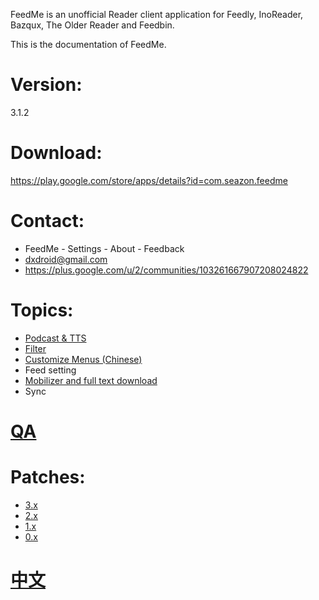 FeedMe is an unofficial Reader client application for Feedly, InoReader, Bazqux, The Older Reader and Feedbin.

This is the documentation of FeedMe.

# Version:
3.1.2

# Download:
https://play.google.com/store/apps/details?id=com.seazon.feedme

# Contact:
- FeedMe - Settings - About - Feedback
- dxdroid@gmail.com
- https://plus.google.com/u/2/communities/103261667907208024822

# Topics:

- <a href="https://github.com/seazon/FeedMe/blob/master/doc/en/podcast_tts.md">Podcast & TTS</a>
- <a href="https://github.com/seazon/FeedMe/blob/master/doc/en/filter.md">Filter</a>
- <a href="https://github.com/seazon/FeedMe/blob/master/doc/zh/customize_menus.md">Customize Menus (Chinese)</a>
- Feed setting
- <a href="https://github.com/seazon/FeedMe/blob/master/doc/en/mobilizer.md">Mobilizer and full text download</a>
- Sync

# <a href="https://github.com/seazon/FeedMe/blob/master/doc/en/qa.md">QA</a>

# Patches:

- <a href="https://github.com/seazon/FeedMe/blob/master/doc/en/patches.md">3.x</a>
- <a href="https://github.com/seazon/FeedMe/blob/master/doc/en/patches_2.x.md">2.x</a>
- <a href="https://github.com/seazon/FeedMe/blob/master/doc/en/patches_1.x.md">1.x</a>
- <a href="https://github.com/seazon/FeedMe/blob/master/doc/en/patches_0.x.md">0.x</a>

# <a href="https://github.com/seazon/FeedMe/blob/master/doc/zh/README.md">中文</a>

